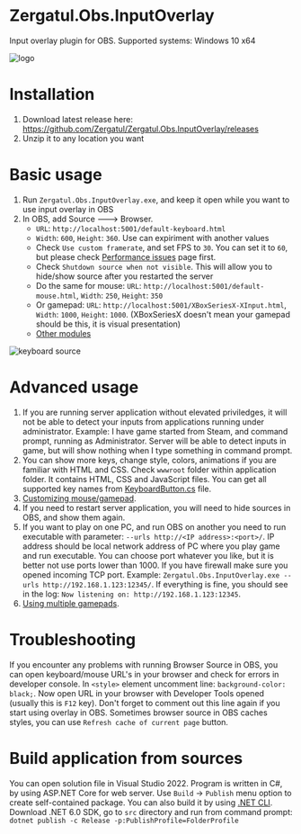 # Zergatul.Obs.InputOverlay
Input overlay plugin for OBS. Supported systems: Windows 10 x64

![logo](https://github.com/Zergatul/Zergatul.Obs.InputOverlay/blob/master/docs/logo.png?raw=true)

# Installation
1. Download latest release here: https://github.com/Zergatul/Zergatul.Obs.InputOverlay/releases
1. Unzip it to any location you want

# Basic usage
1. Run `Zergatul.Obs.InputOverlay.exe`, and keep it open while you want to use input overlay in OBS
1. In OBS, add Source 🡒 Browser.
    - `URL`: `http://localhost:5001/default-keyboard.html`
    - `Width`: `600`, `Height`: `360`. Use can expiriment with another values
    - Check `Use custom framerate`, and set FPS to `30`. You can set it to `60`, but please check [Performance issues](docs/PerformanceIssues.md) page first.
    - Check `Shutdown source when not visible`. This will allow you to hide/show source after you restarted the server
    - Do the same for mouse: `URL`: `http://localhost:5001/default-mouse.html`, `Width`: `250`, `Height`: `350`
    - Or gamepad: `URL`: `http://localhost:5001/XBoxSeriesX-XInput.html`, `Width`: `1000`, `Height`: `1000`. (XBoxSeriesX doesn't mean your gamepad should be this, it is visual presentation)
    - [Other modules](docs/Modules.md)

![keyboard source](https://github.com/Zergatul/Zergatul.Obs.InputOverlay/blob/master/docs/keyboard-source.png?raw=true)

# Advanced usage
1. If you are running server application without elevated priviledges, it will not be able to detect your inputs from applications running under administrator. Example: I have game started from Steam, and command prompt, running as Administrator. Server will be able to detect inputs in game, but will show nothing when I type something in command prompt.
2. You can show more keys, change style, colors, animations if you are familiar with HTML and CSS. Check `wwwroot` folder within application folder. It contains HTML, CSS and JavaScript files. You can get all supported key names from [KeyboardButton.cs](src/Keyboard/KeyboardButton.cs) file.
3. [Customizing mouse/gamepad](docs/CustomizingMouse.md).
4. If you need to restart server application, you will need to hide sources in OBS, and show them again.
5. If you want to play on one PC, and run OBS on another you need to run executable with parameter: `--urls http://<IP address>:<port>/`. IP address should be local network address of PC where you play game and run executable. You can choose port whatever you like, but it is better not use ports lower than 1000. If you have firewall make sure you opened incoming TCP port. Example: `Zergatul.Obs.InputOverlay.exe --urls http://192.168.1.123:12345/`. If everything is fine, you should see in the log: `Now listening on: http://192.168.1.123:12345`.
6. [Using multiple gamepads](docs/MultipleGamepads.md).

# Troubleshooting
If you encounter any problems with running Browser Source in OBS, you can open keyboard/mouse URL's in your browser and check for errors in developer console. In `<style>` element uncomment line: `background-color: black;`. Now open URL in your browser with Developer Tools opened (usually this is `F12` key). Don't forget to comment out this line again if you start using overlay in OBS. Sometimes browser source in OBS caches styles, you can use `Refresh cache of current page` button.

# Build application from sources
You can open solution file in Visual Studio 2022. Program is written in C#, by using ASP.NET Core for web server. Use `Build` -> `Publish` menu option to create self-contained package.
You can also build it by using [.NET CLI](https://docs.microsoft.com/en-us/dotnet/core/tools/). Download .NET 6.0 SDK, go to `src` directory and run from command prompt: `dotnet publish -c Release -p:PublishProfile=FolderProfile`
